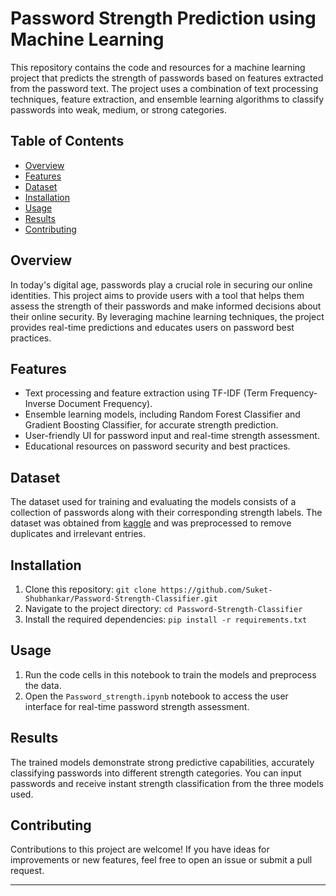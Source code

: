# Password Strength Prediction using Machine Learning

This repository contains the code and resources for a machine learning project that predicts the strength of passwords based on features extracted from the password text. The project uses a combination of text processing techniques, feature extraction, and ensemble learning algorithms to classify passwords into weak, medium, or strong categories.

## Table of Contents
- [Overview](#overview)
- [Features](#features)
- [Dataset](#dataset)
- [Installation](#installation)
- [Usage](#usage)
- [Results](#results)
- [Contributing](#contributing)

## Overview

In today's digital age, passwords play a crucial role in securing our online identities. This project aims to provide users with a tool that helps them assess the strength of their passwords and make informed decisions about their online security. By leveraging machine learning techniques, the project provides real-time predictions and educates users on password best practices.

## Features

- Text processing and feature extraction using TF-IDF (Term Frequency-Inverse Document Frequency).
- Ensemble learning models, including Random Forest Classifier and Gradient Boosting Classifier, for accurate strength prediction.
- User-friendly UI for password input and real-time strength assessment.
- Educational resources on password security and best practices.

## Dataset

The dataset used for training and evaluating the models consists of a collection of passwords along with their corresponding strength labels. The dataset was obtained from [kaggle](https://www.kaggle.com/datasets/bhavikbb/password-strength-classifier-dataset) and was preprocessed to remove duplicates and irrelevant entries.

## Installation

1. Clone this repository: `git clone https://github.com/Suket-Shubhankar/Password-Strength-Classifier.git`
2. Navigate to the project directory: `cd Password-Strength-Classifier`
3. Install the required dependencies: `pip install -r requirements.txt`

## Usage

1. Run the code cells in this notebook to train the models and preprocess the data.
2. Open the `Password_strength.ipynb` notebook to access the user interface for real-time password strength assessment.

## Results

The trained models demonstrate strong predictive capabilities, accurately classifying passwords into different strength categories. You can input passwords and receive instant strength classification from the three models used.

## Contributing

Contributions to this project are welcome! If you have ideas for improvements or new features, feel free to open an issue or submit a pull request.

---
